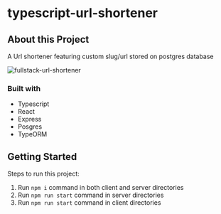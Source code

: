 # typescript-url-shortener
## About this Project
A Url shortener featuring custom slug/url stored on postgres database

![fullstack-url-shortener](https://user-images.githubusercontent.com/48294756/153146517-109c9831-f781-42a4-a8db-ce8019986efd.png)


### Built with

- Typescript
- React
- Express
- Posgres
- TypeORM

## Getting Started

Steps to run this project:

1. Run `npm i` command in both client and server directories
2. Run `npm run start` command in server directories
3. Run `npm run start` command in client directories
